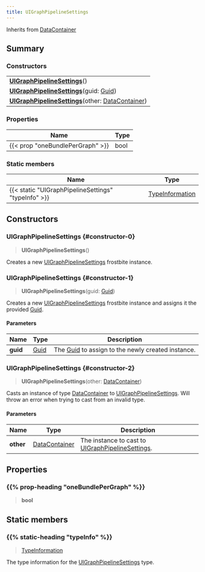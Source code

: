 ```yaml
---
title: UIGraphPipelineSettings
---
```


Inherits from 
[DataContainer](/vext/ref/shared/class/datacontainer)

## Summary
### Constructors
| |
| ----------- |
| **[UIGraphPipelineSettings](#constructor-0)**() |
| **[UIGraphPipelineSettings](#constructor-1)**(guid: [Guid](/vext/ref/shared/class/guid)) |
| **[UIGraphPipelineSettings](#constructor-2)**(other: [DataContainer](/vext/ref/shared/class/datacontainer)) |

### Properties
| Name | Type |
| ---- | ---- |
| {{< prop "oneBundlePerGraph" >}} | bool |

### Static members
| Name | Type |
| ---- | ---- |
| {{< static "UIGraphPipelineSettings" "typeInfo" >}} | [TypeInformation](/vext/ref/shared/class/typeinformation) |

## Constructors
### UIGraphPipelineSettings {#constructor-0}
> **UIGraphPipelineSettings**()

Creates a new [UIGraphPipelineSettings](/vext/ref/fb/uigraphpipelinesettings) frostbite instance.

### UIGraphPipelineSettings {#constructor-1}
> **UIGraphPipelineSettings**(guid: [Guid](/vext/ref/shared/class/guid))

Creates a new [UIGraphPipelineSettings](/vext/ref/fb/uigraphpipelinesettings) frostbite instance and assigns it the provided [Guid](/vext/ref/shared/class/guid).

#### Parameters
| Name | Type | Description |
| ---- | ---- | ----------- |
| **guid** | [Guid](/vext/ref/shared/class/guid) | The [Guid](/vext/ref/shared/class/guid) to assign to the newly created instance. |

### UIGraphPipelineSettings {#constructor-2}
> **UIGraphPipelineSettings**(other: [DataContainer](/vext/ref/shared/class/datacontainer))

Casts an instance of type [DataContainer](/vext/ref/shared/class/datacontainer) to [UIGraphPipelineSettings](/vext/ref/fb/uigraphpipelinesettings). Will throw an error when trying to cast from an invalid type.

#### Parameters
| Name | Type | Description |
| ---- | ---- | ----------- |
| **other** | [DataContainer](/vext/ref/shared/class/datacontainer) | The instance to cast to [UIGraphPipelineSettings](/vext/ref/fb/uigraphpipelinesettings). |

## Properties
### {{% prop-heading "oneBundlePerGraph" %}}
> **bool**

## Static members
### {{% static-heading "typeInfo" %}}
> [TypeInformation](/vext/ref/shared/class/typeinformation)

The type information for the [UIGraphPipelineSettings](/vext/ref/fb/uigraphpipelinesettings) type.

